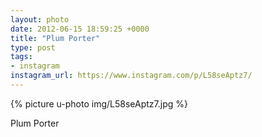 ```yaml
---
layout: photo
date: 2012-06-15 18:59:25 +0000
title: "Plum Porter"
type: post
tags:
- instagram
instagram_url: https://www.instagram.com/p/L58seAptz7/
---
```


{% picture u-photo img/L58seAptz7.jpg %}

Plum Porter
